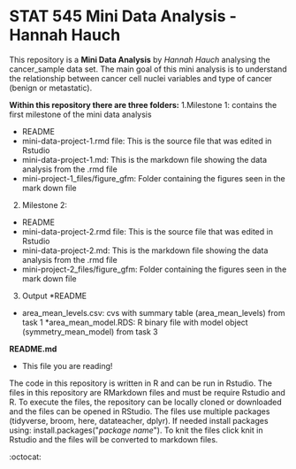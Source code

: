 # STAT 545 Mini Data Analysis - Hannah Hauch 
This repository is a **Mini Data Analysis** by *Hannah Hauch* analysing the cancer_sample data set. The main goal of this mini analysis is to understand the relationship between cancer cell nuclei variables and type of cancer (benign or metastatic). 

**Within this repository there are three folders:** 
1.Milestone 1: contains the first milestone of the mini data analysis
  * README
  * mini-data-project-1.rmd file: This is the source file that was edited in Rstudio
  * mini-data-project-1.md: This is the markdown file showing the data analysis from the .rmd file
  * mini-project-1_files/figure_gfm: Folder containing the figures seen in the mark down file 
2. Milestone 2: 
  * README
  * mini-data-project-2.rmd file: This is the source file that was edited in Rstudio
  * mini-data-project-2.md: This is the markdown file showing the data analysis from the .rmd file
  * mini-project-2_files/figure_gfm: Folder containing the figures seen in the mark down file
3. Output
  *README
  * area_mean_levels.csv: cvs with summary table (area_mean_levels) from task 1
  *area_mean_model.RDS: R binary file with model object (symmetry_mean_model) from task 3

**README.md**
  * This file you are reading! 
  
The code in this repository is written in R and can be run in Rstudio. The files in this repository are RMarkdown files and must be require Rstudio and R. To execute the files, the repository can be locally cloned or downloaded and the files can be opened in RStudio. The files use multiple packages (tidyverse, broom, here, datateacher, dplyr). If needed install packages using: install.packages("*package name*"). To knit the files click knit in Rstudio and the files will be converted to markdown files. 

:octocat: 



